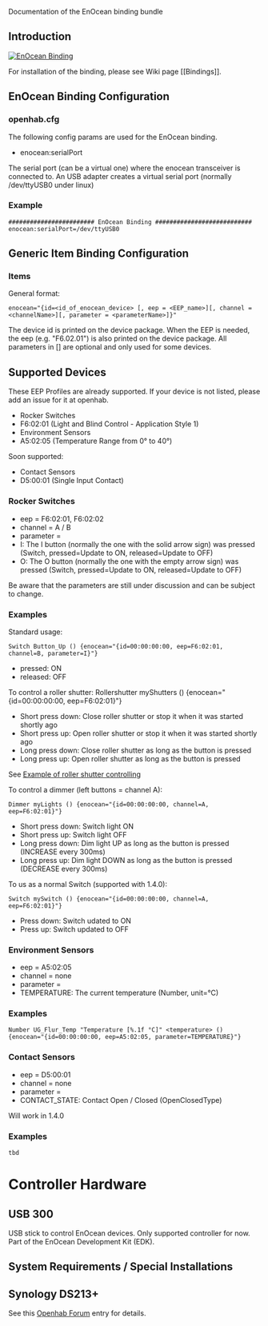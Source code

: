 Documentation of the EnOcean binding bundle

## Introduction
[![EnOcean Binding](http://img.youtube.com/vi/GpERJflmJKQ/0.jpg)](http://www.youtube.com/watch?v=GpERJflmJKQ) <br/>

For installation of the binding, please see Wiki page [[Bindings]].

## EnOcean Binding Configuration
### openhab.cfg

The following config params are used for the EnOcean binding.

- enocean:serialPort

The serial port (can be a virtual one) where the enocean transceiver is connected to. An USB adapter creates a virtual serial port (normally /dev/ttyUSB0 under linux)

### Example

    ######################## EnOcean Binding ###########################
    enocean:serialPort=/dev/ttyUSB0

## Generic Item Binding Configuration

### Items

General format:

    enocean="{id=<id_of_enocean_device> [, eep = <EEP_name>][, channel = <channelName>][, parameter = <parameterName>]}"

The device id is printed on the device package. When the EEP is needed, the eep (e.g. "F6.02.01") is also printed on the device package.
All parameters in [] are optional and only used for some devices.

## Supported Devices

These EEP Profiles are already supported. 
If your device is not listed, please add an issue for it at openhab.

- Rocker Switches
- F6:02:01 (Light and Blind Control - Application Style 1)
- Environment Sensors
- A5:02:05 (Temperature Range from 0° to 40°)

Soon supported: 
- Contact Sensors
- D5:00:01 (Single Input Contact)
 
### Rocker Switches

- eep = F6:02:01, F6:02:02
- channel = A / B
- parameter =
- I: The I button (normally the one with the solid arrow sign) was pressed (Switch, pressed=Update to ON, released=Update to OFF)
- O: The O button (normally the one with the empty arrow sign) was pressed (Switch, pressed=Update to ON, released=Update to OFF)

Be aware that the parameters are still under discussion and can be subject to change.

### Examples

Standard usage:

    Switch Button_Up () {enocean="{id=00:00:00:00, eep=F6:02:01, channel=B, parameter=I}"}

- pressed: ON
- released: OFF

To control a roller shutter:
    Rollershutter myShutters () {enocean="{id=00:00:00:00, eep=F6:02:01}"}

- Short press down: Close roller shutter or stop it when it was started shortly ago
- Short press up: Open roller shutter or stop it when it was started shortly ago
- Long press down: Close roller shutter as long as the button is pressed
- Long press up: Open roller shutter as long as the button is pressed

See [Example of roller shutter controlling](Samples-Item-Definitions#how-to-control-a-homematic-roller-shutter-with-an-enocean-rocker)

To control a dimmer (left buttons = channel A):

    Dimmer myLights () {enocean="{id=00:00:00:00, channel=A, eep=F6:02:01}"}
- Short press down: Switch light ON
- Short press up: Switch light OFF
- Long press down: Dim light UP as long as the button is pressed (INCREASE every 300ms)
- Long press up: Dim light DOWN as long as the button is pressed (DECREASE every 300ms)

To us as a normal Switch (supported with 1.4.0):

    Switch mySwitch () {enocean="{id=00:00:00:00, channel=A, eep=F6:02:01}"}
- Press down: Switch udated to ON
- Press up: Switch updated to OFF

### Environment Sensors

- eep = A5:02:05
- channel = none
- parameter =
- TEMPERATURE: The current temperature (Number, unit=°C)

### Examples

    Number UG_Flur_Temp "Temperature [%.1f °C]" <temperature> () {enocean="{id=00:00:00:00, eep=A5:02:05, parameter=TEMPERATURE}"}

### Contact Sensors

- eep = D5:00:01
- channel = none
- parameter =
- CONTACT_STATE: Contact Open / Closed (OpenClosedType)

Will work in 1.4.0

### Examples

    tbd

# Controller Hardware

## USB 300

USB stick to control EnOcean devices. Only supported controller for now. Part of the EnOcean Development Kit (EDK).

## System Requirements / Special Installations

## Synology DS213+

See this [Openhab Forum](https://groups.google.com/forum/#!topic/openhab/SVcstuqC8H8) entry for details. 